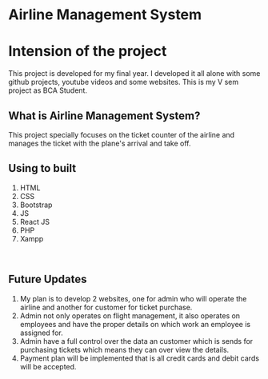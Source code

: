 # Airline Management System <br>

<h1>Intension of the project </h1>
  This project is developed for my final year. I developed it all alone with some github projects, youtube videos and some websites. This is my V sem project as BCA Student. <br>

<h2>What is Airline Management System?</h2>
  This project specially focuses on the ticket counter of the airline and manages the ticket with the plane's arrival and take off.<br>

<h2>Using to built</h2>
<ol>
  <li>HTML</li>
  <li>CSS</li>
  <li>Bootstrap</li>
  <li>JS</li>
  <li>React JS</li>
  <li>PHP</li>
  <li>Xampp</li>
</ol><br>

<h2>Future Updates</h2>
<ol>
  <li>My plan is to develop 2 websites, one for admin who will operate the airline and another for customer for ticket purchase.</li>
  <li>Admin not only operates on flight management, it also operates on employees and have the proper details on which work an employee is assigned for.</li>
  <li>Admin have a full control over the data an customer which is sends for purchasing tickets which means they can over view the details.</li>
  <li>Payment plan will be implemented that is all credit cards and debit cards will be accepted.</li>
</ol>
